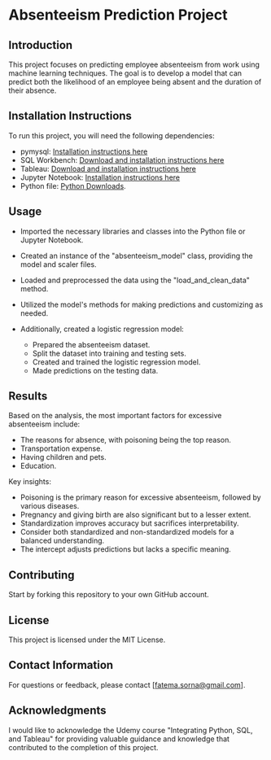 # Absenteeism Prediction Project

## Introduction
This project focuses on predicting employee absenteeism from work using machine learning techniques. 
The goal is to develop a model that can predict both the likelihood of an employee being absent and the duration of their absence.

## Installation Instructions
To run this project, you will need the following dependencies:
- pymysql: [Installation instructions here](https://pypi.org/project/PyMySQL/)
- SQL Workbench: [Download and installation instructions here](https://www.sql-workbench.eu/downloads.html)
- Tableau: [Download and installation instructions here](https://www.tableau.com/)
- Jupyter Notebook: [Installation instructions here](https://jupyter.org/install)
- Python file: [Python Downloads](https://www.python.org/downloads/).
  
 ## Usage

- Imported the necessary libraries and classes into the Python file or Jupyter Notebook.

- Created an instance of the "absenteeism_model" class, providing the model and scaler files.

- Loaded and preprocessed the data using the "load_and_clean_data" method.

- Utilized the model's methods for making predictions and customizing as needed.

- Additionally, created a logistic regression model:
   - Prepared the absenteeism dataset.
   - Split the dataset into training and testing sets.
   - Created and trained the logistic regression model.
   - Made predictions on the testing data.

## Results
Based on the analysis, the most important factors for excessive absenteeism include:
- The reasons for absence, with poisoning being the top reason.
- Transportation expense.
- Having children and pets.
- Education.

Key insights:
- Poisoning is the primary reason for excessive absenteeism, followed by various diseases.
- Pregnancy and giving birth are also significant but to a lesser extent.
- Standardization improves accuracy but sacrifices interpretability.
- Consider both standardized and non-standardized models for a balanced understanding.
- The intercept adjusts predictions but lacks a specific meaning.

## Contributing
Start by forking this repository to your own GitHub account.

## License
This project is licensed under the MIT License.

## Contact Information
For questions or feedback, please contact [fatema.sorna@gmail.com].

## Acknowledgments
I would like to acknowledge the Udemy course "Integrating Python, SQL, and Tableau" for providing valuable guidance 
and knowledge that contributed to the completion of this project.




